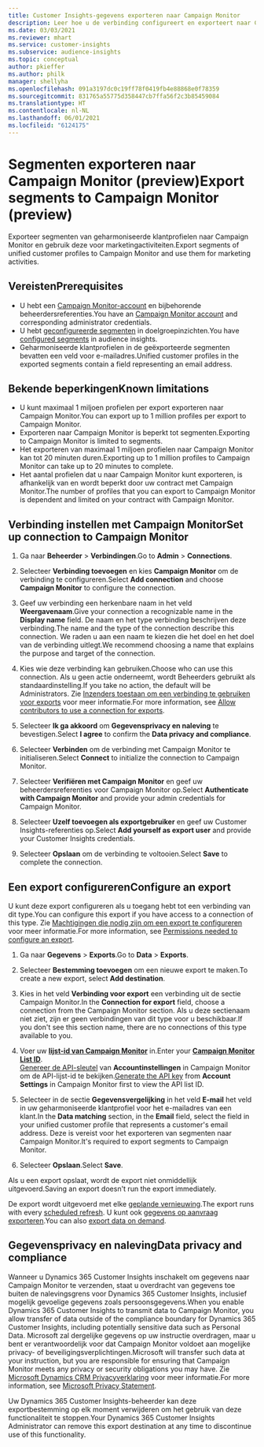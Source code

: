 ```yaml
---
title: Customer Insights-gegevens exporteren naar Campaign Monitor
description: Leer hoe u de verbinding configureert en exporteert naar Campaign Monitor.
ms.date: 03/03/2021
ms.reviewer: mhart
ms.service: customer-insights
ms.subservice: audience-insights
ms.topic: conceptual
author: pkieffer
ms.author: philk
manager: shellyha
ms.openlocfilehash: 091a3197dc0c19ff78f0419fb4e88868e0f78359
ms.sourcegitcommit: 831765a55775d358447cb7ffa56f2c3b85459084
ms.translationtype: HT
ms.contentlocale: nl-NL
ms.lasthandoff: 06/01/2021
ms.locfileid: "6124175"
---
```

# <a name="export-segments-to-campaign-monitor-preview"></a><span data-ttu-id="5f62d-103">Segmenten exporteren naar Campaign Monitor (preview)</span><span class="sxs-lookup"><span data-stu-id="5f62d-103">Export segments to Campaign Monitor (preview)</span></span>

<span data-ttu-id="5f62d-104">Exporteer segmenten van geharmoniseerde klantprofielen naar Campaign Monitor en gebruik deze voor marketingactiviteiten.</span><span class="sxs-lookup"><span data-stu-id="5f62d-104">Export segments of unified customer profiles to Campaign Monitor and use them for marketing activities.</span></span>

## <a name="prerequisites"></a><span data-ttu-id="5f62d-105">Vereisten</span><span class="sxs-lookup"><span data-stu-id="5f62d-105">Prerequisites</span></span>

-   <span data-ttu-id="5f62d-106">U hebt een [Campaign Monitor-account](https://www.campaignmonitor.com/) en bijbehorende beheerdersreferenties.</span><span class="sxs-lookup"><span data-stu-id="5f62d-106">You have an [Campaign Monitor account](https://www.campaignmonitor.com/) and corresponding administrator credentials.</span></span>
-   <span data-ttu-id="5f62d-107">U hebt [geconfigureerde segmenten](segments.md) in doelgroepinzichten.</span><span class="sxs-lookup"><span data-stu-id="5f62d-107">You have [configured segments](segments.md) in audience insights.</span></span>
-   <span data-ttu-id="5f62d-108">Geharmoniseerde klantprofielen in de geëxporteerde segmenten bevatten een veld voor e-mailadres.</span><span class="sxs-lookup"><span data-stu-id="5f62d-108">Unified customer profiles in the exported segments contain a field representing an email address.</span></span>

## <a name="known-limitations"></a><span data-ttu-id="5f62d-109">Bekende beperkingen</span><span class="sxs-lookup"><span data-stu-id="5f62d-109">Known limitations</span></span>

- <span data-ttu-id="5f62d-110">U kunt maximaal 1 miljoen profielen per export exporteren naar Campaign Monitor.</span><span class="sxs-lookup"><span data-stu-id="5f62d-110">You can export up to 1 million profiles per export to Campaign Monitor.</span></span>
- <span data-ttu-id="5f62d-111">Exporteren naar Campaign Monitor is beperkt tot segmenten.</span><span class="sxs-lookup"><span data-stu-id="5f62d-111">Exporting to Campaign Monitor is limited to segments.</span></span>
- <span data-ttu-id="5f62d-112">Het exporteren van maximaal 1 miljoen profielen naar Campaign Monitor kan tot 20 minuten duren.</span><span class="sxs-lookup"><span data-stu-id="5f62d-112">Exporting up to 1 million profiles to Campaign Monitor can take up to 20 minutes to complete.</span></span> 
- <span data-ttu-id="5f62d-113">Het aantal profielen dat u naar Campaign Monitor kunt exporteren, is afhankelijk van en wordt beperkt door uw contract met Campaign Monitor.</span><span class="sxs-lookup"><span data-stu-id="5f62d-113">The number of profiles that you can export to Campaign Monitor is dependent and limited on your contract with Campaign Monitor.</span></span>

## <a name="set-up-connection-to-campaign-monitor"></a><span data-ttu-id="5f62d-114">Verbinding instellen met Campaign Monitor</span><span class="sxs-lookup"><span data-stu-id="5f62d-114">Set up connection to Campaign Monitor</span></span>

1. <span data-ttu-id="5f62d-115">Ga naar **Beheerder** > **Verbindingen**.</span><span class="sxs-lookup"><span data-stu-id="5f62d-115">Go to **Admin** > **Connections**.</span></span>

1. <span data-ttu-id="5f62d-116">Selecteer **Verbinding toevoegen** en kies **Campaign Monitor** om de verbinding te configureren.</span><span class="sxs-lookup"><span data-stu-id="5f62d-116">Select **Add connection** and choose **Campaign Monitor** to configure the connection.</span></span>

1. <span data-ttu-id="5f62d-117">Geef uw verbinding een herkenbare naam in het veld **Weergavenaam**.</span><span class="sxs-lookup"><span data-stu-id="5f62d-117">Give your connection a recognizable name in the **Display name** field.</span></span> <span data-ttu-id="5f62d-118">De naam en het type verbinding beschrijven deze verbinding.</span><span class="sxs-lookup"><span data-stu-id="5f62d-118">The name and the type of the connection describe this connection.</span></span> <span data-ttu-id="5f62d-119">We raden u aan een naam te kiezen die het doel en het doel van de verbinding uitlegt.</span><span class="sxs-lookup"><span data-stu-id="5f62d-119">We recommend choosing a name that explains the purpose and target of the connection.</span></span>

1. <span data-ttu-id="5f62d-120">Kies wie deze verbinding kan gebruiken.</span><span class="sxs-lookup"><span data-stu-id="5f62d-120">Choose who can use this connection.</span></span> <span data-ttu-id="5f62d-121">Als u geen actie onderneemt, wordt Beheerders gebruikt als standaardinstelling.</span><span class="sxs-lookup"><span data-stu-id="5f62d-121">If you take no action, the default will be Administrators.</span></span> <span data-ttu-id="5f62d-122">Zie [Inzenders toestaan om een verbinding te gebruiken voor exports](connections.md#allow-contributors-to-use-a-connection-for-exports) voor meer informatie.</span><span class="sxs-lookup"><span data-stu-id="5f62d-122">For more information, see [Allow contributors to use a connection for exports](connections.md#allow-contributors-to-use-a-connection-for-exports).</span></span>

1. <span data-ttu-id="5f62d-123">Selecteer **Ik ga akkoord** om **Gegevensprivacy en naleving** te bevestigen.</span><span class="sxs-lookup"><span data-stu-id="5f62d-123">Select **I agree** to confirm the **Data privacy and compliance**.</span></span>

1. <span data-ttu-id="5f62d-124">Selecteer **Verbinden** om de verbinding met Campaign Monitor te initialiseren.</span><span class="sxs-lookup"><span data-stu-id="5f62d-124">Select **Connect** to initialize the connection to Campaign Monitor.</span></span>

1. <span data-ttu-id="5f62d-125">Selecteer **Verifiëren met Campaign Monitor** en geef uw beheerdersreferenties voor Campaign Monitor op.</span><span class="sxs-lookup"><span data-stu-id="5f62d-125">Select **Authenticate with Campaign Monitor** and provide your admin credentials for Campaign Monitor.</span></span>

1. <span data-ttu-id="5f62d-126">Selecteer **Uzelf toevoegen als exportgebruiker** en geef uw Customer Insights-referenties op.</span><span class="sxs-lookup"><span data-stu-id="5f62d-126">Select **Add yourself as export user** and provide your Customer Insights credentials.</span></span>

1. <span data-ttu-id="5f62d-127">Selecteer **Opslaan** om de verbinding te voltooien.</span><span class="sxs-lookup"><span data-stu-id="5f62d-127">Select **Save** to complete the connection.</span></span>

## <a name="configure-an-export"></a><span data-ttu-id="5f62d-128">Een export configureren</span><span class="sxs-lookup"><span data-stu-id="5f62d-128">Configure an export</span></span>

<span data-ttu-id="5f62d-129">U kunt deze export configureren als u toegang hebt tot een verbinding van dit type.</span><span class="sxs-lookup"><span data-stu-id="5f62d-129">You can configure this export if you have access to a connection of this type.</span></span> <span data-ttu-id="5f62d-130">Zie [Machtigingen die nodig zijn om een export te configureren](export-destinations.md#set-up-a-new-export) voor meer informatie.</span><span class="sxs-lookup"><span data-stu-id="5f62d-130">For more information, see [Permissions needed to configure an export](export-destinations.md#set-up-a-new-export).</span></span>

1. <span data-ttu-id="5f62d-131">Ga naar **Gegevens** > **Exports**.</span><span class="sxs-lookup"><span data-stu-id="5f62d-131">Go to **Data** > **Exports**.</span></span>

1. <span data-ttu-id="5f62d-132">Selecteer **Bestemming toevoegen** om een nieuwe export te maken.</span><span class="sxs-lookup"><span data-stu-id="5f62d-132">To create a new export, select **Add destination**.</span></span>

1. <span data-ttu-id="5f62d-133">Kies in het veld **Verbinding voor export** een verbinding uit de sectie Campaign Monitor.</span><span class="sxs-lookup"><span data-stu-id="5f62d-133">In the **Connection for export** field, choose a connection from the Campaign Monitor section.</span></span> <span data-ttu-id="5f62d-134">Als u deze sectienaam niet ziet, zijn er geen verbindingen van dit type voor u beschikbaar.</span><span class="sxs-lookup"><span data-stu-id="5f62d-134">If you don't see this section name, there are no connections of this type available to you.</span></span>

1. <span data-ttu-id="5f62d-135">Voer uw [**lijst-id van Campaign Monitor**](https://www.campaignmonitor.com/api/getting-started/#your-list-id) in.</span><span class="sxs-lookup"><span data-stu-id="5f62d-135">Enter your [**Campaign Monitor List ID**](https://www.campaignmonitor.com/api/getting-started/#your-list-id).</span></span>    
   <span data-ttu-id="5f62d-136">[Genereer de API-sleutel](https://www.campaignmonitor.com/api/getting-started/) van **Accountinstellingen** in Campaign Monitor om de API-lijst-id te bekijken.</span><span class="sxs-lookup"><span data-stu-id="5f62d-136">[Generate the API key](https://www.campaignmonitor.com/api/getting-started/) from **Account Settings** in Campaign Monitor first to view the API list ID.</span></span>  

3. <span data-ttu-id="5f62d-137">Selecteer in de sectie **Gegevensvergelijking** in het veld **E-mail** het veld in uw geharmoniseerde klantprofiel voor het e-mailadres van een klant.</span><span class="sxs-lookup"><span data-stu-id="5f62d-137">In the **Data matching** section, in the **Email** field, select the field in your unified customer profile that represents a customer's email address.</span></span> <span data-ttu-id="5f62d-138">Deze is vereist voor het exporteren van segmenten naar Campaign Monitor.</span><span class="sxs-lookup"><span data-stu-id="5f62d-138">It's required to export segments to Campaign Monitor.</span></span>

1. <span data-ttu-id="5f62d-139">Selecteer **Opslaan**.</span><span class="sxs-lookup"><span data-stu-id="5f62d-139">Select **Save**.</span></span>

<span data-ttu-id="5f62d-140">Als u een export opslaat, wordt de export niet onmiddellijk uitgevoerd.</span><span class="sxs-lookup"><span data-stu-id="5f62d-140">Saving an export doesn't run the export immediately.</span></span>

<span data-ttu-id="5f62d-141">De export wordt uitgevoerd met elke [geplande vernieuwing](system.md#schedule-tab).</span><span class="sxs-lookup"><span data-stu-id="5f62d-141">The export runs with every [scheduled refresh](system.md#schedule-tab).</span></span> <span data-ttu-id="5f62d-142">U kunt ook [gegevens op aanvraag exporteren](export-destinations.md#run-exports-on-demand).</span><span class="sxs-lookup"><span data-stu-id="5f62d-142">You can also [export data on demand](export-destinations.md#run-exports-on-demand).</span></span> 


## <a name="data-privacy-and-compliance"></a><span data-ttu-id="5f62d-143">Gegevensprivacy en naleving</span><span class="sxs-lookup"><span data-stu-id="5f62d-143">Data privacy and compliance</span></span>

<span data-ttu-id="5f62d-144">Wanneer u Dynamics 365 Customer Insights inschakelt om gegevens naar Campaign Monitor te verzenden, staat u overdracht van gegevens toe buiten de nalevingsgrens voor Dynamics 365 Customer Insights, inclusief mogelijk gevoelige gegevens zoals persoonsgegevens.</span><span class="sxs-lookup"><span data-stu-id="5f62d-144">When you enable Dynamics 365 Customer Insights to transmit data to Campaign Monitor, you allow transfer of data outside of the compliance boundary for Dynamics 365 Customer Insights, including potentially sensitive data such as Personal Data.</span></span> <span data-ttu-id="5f62d-145">Microsoft zal dergelijke gegevens op uw instructie overdragen, maar u bent er verantwoordelijk voor dat Campaign Monitor voldoet aan mogelijke privacy- of beveiligingsverplichtingen.</span><span class="sxs-lookup"><span data-stu-id="5f62d-145">Microsoft will transfer such data at your instruction, but you are responsible for ensuring that Campaign Monitor meets any privacy or security obligations you may have.</span></span> <span data-ttu-id="5f62d-146">Zie [Microsoft Dynamics CRM Privacyverklaring](https://go.microsoft.com/fwlink/?linkid=396732) voor meer informatie.</span><span class="sxs-lookup"><span data-stu-id="5f62d-146">For more information, see [Microsoft Privacy Statement](https://go.microsoft.com/fwlink/?linkid=396732).</span></span>

<span data-ttu-id="5f62d-147">Uw Dynamics 365 Customer Insights-beheerder kan deze exportbestemming op elk moment verwijderen om het gebruik van deze functionaliteit te stoppen.</span><span class="sxs-lookup"><span data-stu-id="5f62d-147">Your Dynamics 365 Customer Insights Administrator can remove this export destination at any time to discontinue use of this functionality.</span></span>
